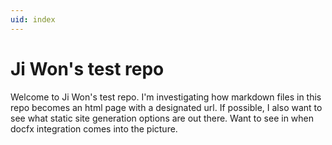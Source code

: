 ```yaml
---
uid: index
---
```


# Ji Won's test repo

Welcome to Ji Won's test repo. I'm investigating how markdown files in this repo becomes an html page with a designated url.
If possible, I also want to see what static site generation options are out there. Want to see in when docfx integration comes into the picture.